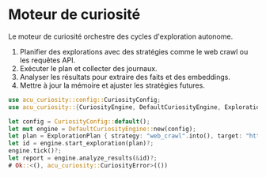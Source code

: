 # Moteur de curiosité

Le moteur de curiosité orchestre des cycles d'exploration autonome.

1. Planifier des explorations avec des stratégies comme le web crawl ou les requêtes API.
2. Exécuter le plan et collecter des journaux.
3. Analyser les résultats pour extraire des faits et des embeddings.
4. Mettre à jour la mémoire et ajuster les stratégies futures.

```rust
use acu_curiosity::config::CuriosityConfig;
use acu_curiosity::{CuriosityEngine, DefaultCuriosityEngine, ExplorationPlan};

let config = CuriosityConfig::default();
let mut engine = DefaultCuriosityEngine::new(config);
let plan = ExplorationPlan { strategy: "web_crawl".into(), target: "https://example.com".into() };
let id = engine.start_exploration(plan)?;
engine.tick()?;
let report = engine.analyze_results(&id)?;
# Ok::<(), acu_curiosity::CuriosityError>(())
```
